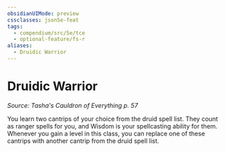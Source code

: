 ```yaml
---
obsidianUIMode: preview
cssclasses: json5e-feat
tags:
  - compendium/src/5e/tce
  - optional-feature/fs-r
aliases:
  - Druidic Warrior
---
```

# Druidic Warrior
*Source: Tasha's Cauldron of Everything p. 57*  

You learn two cantrips of your choice from the druid spell list. They count as ranger spells for you, and Wisdom is your spellcasting ability for them. Whenever you gain a level in this class, you can replace one of these cantrips with another cantrip from the druid spell list.